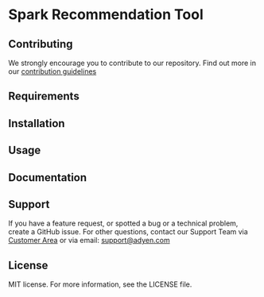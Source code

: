 # Spark Recommendation Tool


## Contributing
We strongly encourage you to contribute to our repository. Find out more in our [contribution guidelines](https://github.com/Adyen/.github/blob/master/CONTRIBUTING.md)

## Requirements


## Installation

## Usage

## Documentation

## Support

If you have a feature request, or spotted a bug or a technical problem, create a GitHub issue. For other questions, contact our Support Team via [Customer Area](https://ca-live.adyen.com/ca/ca/contactUs/support.shtml) or via email: support@adyen.com

## License    
MIT license. For more information, see the LICENSE file.